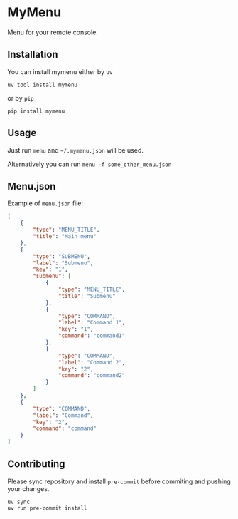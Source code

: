 # MyMenu

Menu for your remote console.

## Installation

You can install mymenu either by `uv`

```
uv tool install mymenu
```

or by `pip`

```
pip install mymenu
```

## Usage

Just run `menu` and `~/.mymenu.json` will be used.

Alternatively you can run `menu -f some_other_menu.json`

## Menu.json

Example of `menu.json` file:
```json
[
    {
        "type": "MENU_TITLE",
        "title": "Main menu"
    },
    {
        "type": "SUBMENU",
        "label": "Submenu",
        "key": "1",
        "submenu": [
            {
                "type": "MENU_TITLE",
                "title": "Submenu"
            },
            {
                "type": "COMMAND",
                "label": "Command 1",
                "key": "1",
                "command": "command1"
            },
            {
                "type": "COMMAND",
                "label": "Command 2",
                "key": "2",
                "command": "command2"
            }
        ]
    },
    {
        "type": "COMMAND",
        "label": "Command",
        "key": "2",
        "command": "command"
    }
]
```

## Contributing

Please sync repository and install `pre-commit` before commiting and pushing your changes.
```
uv sync
uv run pre-commit install
```
